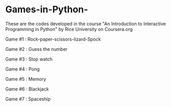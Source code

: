 # Games-in-Python-
These are the codes developed in the course "An Introduction to Interactive Programming in Python" by Rice University on Coursera.org

Game #1 : Rock-paper-scissors-lizard-Spock 

Game #2 : Guess the number 

Game #3 : Stop watch 

Game #4 : Pong 

Game #5 : Memory 

Game #6 : Blackjack 

Game #7 : Spaceship 
